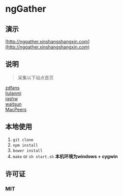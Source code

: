 # ngGather

## 演示
[http://nggather.xinshangshangxin.com](http://nggather.xinshangshangxin.com)

## 说明
> 采集以下站点首页

[zdfans](http://www.zdfans.com/)  
[liulanmi](http://liulanmi.com/)  
[iqshw](http://www.iqshw.com/)  
[waitsun](http://www.waitsun.com/)  
[MacPeers](http://www.macpeers.com/)  


## 本地使用

1. `git clone`
2. `npm install`
3. `bower install`
4. `make` or `sh start.sh` **本机环境为windows + cygwin**

## 许可证
### MIT